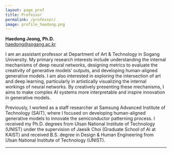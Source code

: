 ```yaml
---
layout: page_prof
title: Professor
permalink: /professor/
image: profile_haedong.png
---
```


**Haedong Jeong, Ph.D.**
<br>haedong@sogang.ac.kr

I am an assistant professor at Department of Art & Technology in Sogang University.
My primary research interests include understanding the internal mechanisms of deep neural networks, designing metrics to evaluate the creativity of generative models’ outputs, and developing human-aligned generative models.
I am also interested in exploring the intersection of art and deep learning, particularly in artistically visualizing the internal workings of neural networks. By creatively presenting these mechanisms, I aims to make complex AI systems more interpretable and inspire innovation in generative models.

Previously, I worked as a staff researcher at Samsung Advanced Institute of Technology (SAIT), where I focused on developing human-aligned generative models to innovate the semiconductor patterning process.
I received my Ph.D. degrees from Ulsan National Institute of Technology (UNIST) under the supervision of Jaesik Choi (Graduate School of AI at KAIST) and received B.S. degree in Design & Human Engineering from Ulsan National Institute of Technology (UNIST).


***
